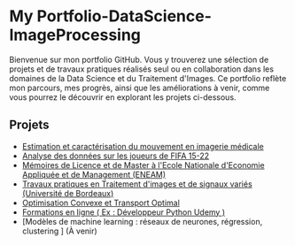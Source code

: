 # My Portfolio-DataScience-ImageProcessing

Bienvenue sur mon portfolio GitHub. Vous y trouverez une sélection de projets et de travaux pratiques réalisés seul ou en collaboration dans les domaines de la Data Science et du Traitement d'Images. Ce portfolio reflète mon parcours, mes progrès, ainsi que les améliorations à venir, comme vous pourrez le découvrir en explorant les projets ci-dessous.

## Projets
- [Estimation et caractérisation du mouvement en imagerie médicale](https://github.com/Farius0/Analyse_Imagerie_Medicale.git)
- [Analyse des données sur les joueurs de FIFA 15-22](https://github.com/Farius0/FiFA-2015_2022.git)
- [Mémoires de Licence et de Master à l'Ecole Nationale d'Economie Appliquée et de Management (ENEAM)](https://github.com/Farius0/Memoires.git)
- [Travaux pratiques en Traitement d'images et de signaux variés (Université de Bordeaux)](https://github.com/Farius0/TPs_Image_Signal.git)
- [Optimisation Convexe et Transport Optimal](https://github.com/Farius0/Optimisations.git)
- [Formations en ligne ( Ex : Développeur Python Udemy )](https://github.com/Farius0/Formation_Ligne.git)
-  [Modèles de machine learning : réseaux de neurones, régression, clustering ] (À venir)
